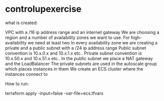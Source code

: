 # controlupexercise

what is created:

VPC with a /16 ip address range and an internet gateway
We are choosing a region and a number of availability zones we want to use. For high-availability we need at least two
In every availability zone we are creating a private and a public subnet with a /24 ip address range
Public subnet convention is 10.x.0.x and 10.x.1.x etc..
Private subnet convention is 10.x.50.x and 10.x.51.x etc..
In the public subnet we place a NAT gateway and the LoadBalancer
The private subnets are used in the autoscale group which places instances in them
We create an ECS cluster where the instances connect to


How to run:

terraform apply -input=false -var-file=ecs.tfvars 
